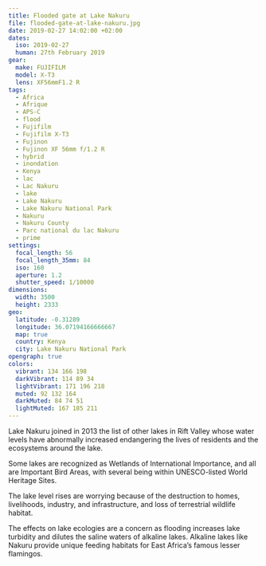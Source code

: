 ```yaml
---
title: Flooded gate at Lake Nakuru
file: flooded-gate-at-lake-nakuru.jpg
date: 2019-02-27 14:02:00 +02:00
dates:
  iso: 2019-02-27
  human: 27th February 2019
gear:
  make: FUJIFILM
  model: X-T3
  lens: XF56mmF1.2 R
tags:
  - Africa
  - Afrique
  - APS-C
  - flood
  - Fujifilm
  - Fujifilm X-T3
  - Fujinon
  - Fujinon XF 56mm f/1.2 R
  - hybrid
  - inondation
  - Kenya
  - lac
  - Lac Nakuru
  - lake
  - Lake Nakuru
  - Lake Nakuru National Park
  - Nakuru
  - Nakuru County
  - Parc national du lac Nakuru
  - prime
settings:
  focal_length: 56
  focal_length_35mm: 84
  iso: 160
  aperture: 1.2
  shutter_speed: 1/10000
dimensions:
  width: 3500
  height: 2333
geo:
  latitude: -0.31289
  longitude: 36.07194166666667
  map: true
  country: Kenya
  city: Lake Nakuru National Park
opengraph: true
colors:
  vibrant: 134 166 198
  darkVibrant: 114 89 34
  lightVibrant: 171 196 218
  muted: 92 132 164
  darkMuted: 84 74 51
  lightMuted: 167 185 211
---
```


Lake Nakuru joined in 2013 the list of other lakes in Rift Valley whose water levels have abnormally increased endangering the lives of residents and the ecosystems around the lake.

Some lakes are recognized as Wetlands of International Importance, and all are Important Bird Areas, with several being within UNESCO-listed World Heritage Sites.

The lake level rises are worrying because of the destruction to homes, livelihoods, industry, and infrastructure, and loss of terrestrial wildlife habitat.

The effects on lake ecologies are a concern as flooding increases lake turbidity and dilutes the saline waters of alkaline lakes. Alkaline lakes like Nakuru provide unique feeding habitats for East Africa’s famous lesser flamingos.
